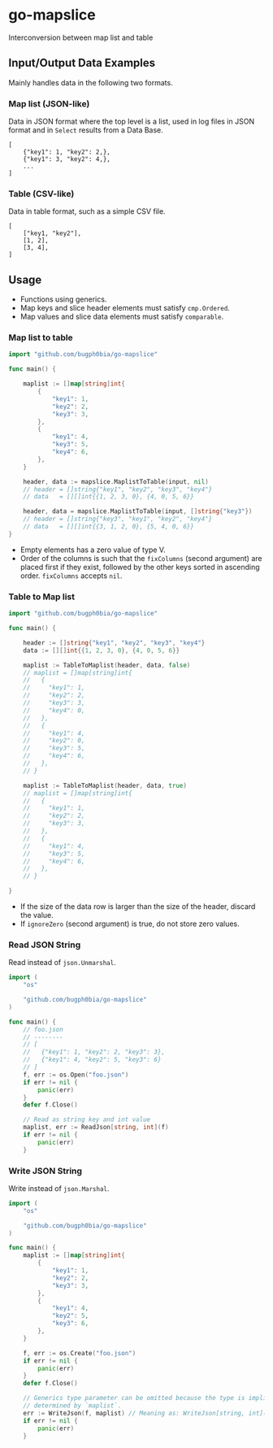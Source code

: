 # go-mapslice

Interconversion between map list and table

## Input/Output Data Examples

Mainly handles data in the following two formats.

### Map list (JSON-like)

Data in JSON format where the top level is a list, used in log files in JSON format and in `Select` results from a Data Base.

```
[
    {"key1": 1, "key2": 2,},
    {"key1": 3, "key2": 4,},
    ...
]
```

### Table (CSV-like)

Data in table format, such as a simple CSV file.

```
[
    ["key1, "key2"],
    [1, 2],
    [3, 4],
]
```

## Usage

- Functions using generics.
- Map keys and slice header elements must satisfy `cmp.Ordered`.
- Map values and slice data elements must satisfy `comparable`.

### Map list to table

```go
import "github.com/bugph0bia/go-mapslice"

func main() {

    maplist := []map[string]int{
        {
            "key1": 1,
            "key2": 2,
            "key3": 3,
        },
        {
            "key1": 4,
            "key3": 5,
            "key4": 6,
        },
    }

    header, data := mapslice.MaplistToTable(input, nil)
    // header = []string{"key1", "key2", "key3", "key4"}
    // data   = [][]int{{1, 2, 3, 0}, {4, 0, 5, 6}}

    header, data = mapslice.MaplistToTable(input, []string{"key3"})
    // header = []string{"key3", "key1", "key2", "key4"}
    // data   = [][]int{{3, 1, 2, 0}, {5, 4, 0, 6}}
}
```

- Empty elements has a zero value of type V.
- Order of the columns is such that the `fixColumns` (second argument) are placed first if they exist, followed by the other keys sorted in ascending order. `fixColumns` accepts `nil`.

### Table to Map list

```go
import "github.com/bugph0bia/go-mapslice"

func main() {

    header := []string{"key1", "key2", "key3", "key4"}
    data := [][]int{{1, 2, 3, 0}, {4, 0, 5, 6}}

    maplist := TableToMaplist(header, data, false)
    // maplist = []map[string]int{
    //   {
    //     "key1": 1,
    //     "key2": 2,
    //     "key3": 3,
    //     "key4": 0,
    //   },
    //   {
    //     "key1": 4,
    //     "key2": 0,
    //     "key3": 5,
    //     "key4": 6,
    //   },
    // }

    maplist := TableToMaplist(header, data, true)
    // maplist = []map[string]int{
    //   {
    //     "key1": 1,
    //     "key2": 2,
    //     "key3": 3,
    //   },
    //   {
    //     "key1": 4,
    //     "key3": 5,
    //     "key4": 6,
    //   },
    // }

}
```

- If the size of the data row is larger than the size of the header, discard the value.
- If `ignoreZero` (second argument) is true, do not store zero values.

### Read JSON String

Read instead of `json.Unmarshal`.

```go
import (
    "os"

    "github.com/bugph0bia/go-mapslice"
)

func main() {
    // foo.json
    // --------
    // [
    //   {"key1": 1, "key2": 2, "key3": 3},
    //   {"key1": 4, "key2": 5, "key3": 6}
    // ]
    f, err := os.Open("foo.json")
    if err != nil {
        panic(err)
    }
    defer f.Close()

    // Read as string key and int value
    maplist, err := ReadJson[string, int](f)
    if err != nil {
        panic(err)
    }
```

### Write JSON String

Write instead of `json.Marshal`.

```go
import (
    "os"

    "github.com/bugph0bia/go-mapslice"
)

func main() {
    maplist := []map[string]int{
        {
            "key1": 1,
            "key2": 2,
            "key3": 3,
        },
        {
            "key1": 4,
            "key2": 5,
            "key3": 6,
        },
    }

	f, err := os.Create("foo.json")
	if err != nil {
        panic(err)
	}
	defer f.Close()

    // Generics type parameter can be omitted because the type is implicitly
    // determined by `maplist`.
	err := WriteJson(f, maplist) // Meaning as: WriteJson[string, int](f, maplist)
	if err != nil {
        panic(err)
	}
```
